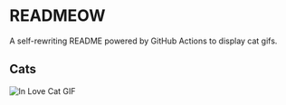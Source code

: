# READMEOW

A self-rewriting README powered by GitHub Actions to display cat gifs.

## Cats

![In Love Cat GIF](https://media1.giphy.com/media/v1.Y2lkPTlhY2QwMmRhOWNmMHhsdzF0ZzB0bWprenFlYnViNWpmMnI0cThoa2VzajlpazN4dCZlcD12MV9naWZzX3NlYXJjaCZjdD1n/MDJ9IbxxvDUQM/200.gif)
